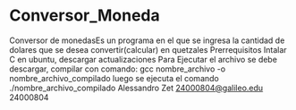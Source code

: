 # Conversor_Moneda
Conversor de monedasEs un programa en el que se ingresa la cantidad de dolares que se desea convertir(calcular) en quetzales
Prerrequisitos Intalar C en ubuntu, descargar actualizaciones
Para Ejecutar el archivo se debe descargar, compilar con comando: gcc nombre_archivo -o nombre_archivo_compilado
luego se ejecuta el comando ./nombre_archivo_compilado
Alessandro Zet 24000804@galileo.edu 24000804
